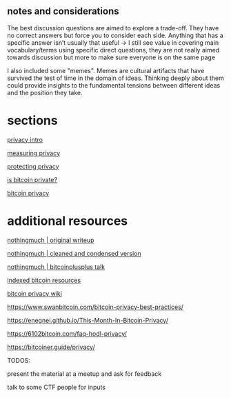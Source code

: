 ## notes and considerations

The best discussion questions are aimed to explore a trade-off. They have no correct answers but force you to consider each side. Anything that has a specific answer isn’t usually that useful 
-> I still see value in covering main vocabulary/terms using specific direct questions, they are not really aimed towards discussion but more to make sure everyone is on the same page

I also included some "memes". Memes are cultural artifacts that have survived the test of time in the domain of ideas. Thinking deeply about them could provide insights to the fundamental tensions between different ideas and the position they take.

# sections

[privacy intro](1-privacy_intro.md)

[measuring privacy](2-measuring_privacy.md)

[protecting privacy](3-protecting_privacy.md)

[is bitcoin private?](4-is_bitcoin_private.md)

[bitcoin privacy](5-bitcoin_privacy.md)




# additional resources


[nothingmuch | original writeup](https://gist.github.com/adamjonas/bc6302233d8278daa100b34e789993280)

[nothingmuch | cleaned and condensed version](https://gist.github.com/nothingmuch/0ba650fcca7e8ce5181e56526dfdd0eb)

[nothingmuch | bitcoinplusplus talk](https://github.com/nothingmuch/btcplusplus_cdmx/blob/main/talk.org)

[indexed bitcoin resources](https://btc-engine-1-react-demo-ui.netlify.app)

[bitcoin privacy wiki](https://en.bitcoin.it/wiki/Main_Page)

https://www.swanbitcoin.com/bitcoin-privacy-best-practices/

https://enegnei.github.io/This-Month-In-Bitcoin-Privacy/

https://6102bitcoin.com/faq-hodl-privacy/

https://bitcoiner.guide/privacy/


TODOS:

present the material at a meetup and ask for feedback

talk to some CTF people for inputs




